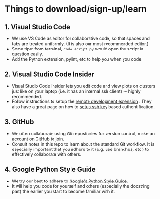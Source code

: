 # Things to download/sign-up/learn

## 1. Visual Studio Code
  - We use VS Code as editor for collaborative code, so that spaces and tabs are treated uniformly. (It is also our most recommended editor.) 
  - Some tips: from terminal, `code script.py` would open the script in question easily.
  - Add the Python extension, pylint, etc to help you when you code.
  
## 2. Visual Studio Code Insider 
  - Visual Studio Code Insider lets you edit code and view plots on clusters just like on your laptop (i.e. it has an internal ssh client) -- highly recommended. 
  - Follow instructions to setup the [remote development extension](https://code.visualstudio.com/docs/remote/ssh) . They also have a great page on how to [setup ssh key](https://code.visualstudio.com/docs/remote/troubleshooting#_improving-your-security-with-a-dedicated-key) based authentification.
  
## 3. GitHub
  - We often collaborate using Git repositories for version control, make an account on GitHub to join. 
  - Consult notes in this repo to learn about the standard Git workflow. It is especially important that you adhere to it (e.g. use branches, etc.) to effectively collaborate with others.
  
## 4. Google Python Style Guide
  - We try our best to adhere to [Google's Python Style Guide](http://google.github.io/styleguide/pyguide.html).
  - It will help you code for yourself and others (especially the docstring part) the earlier you start to become familiar with it.
  
  

